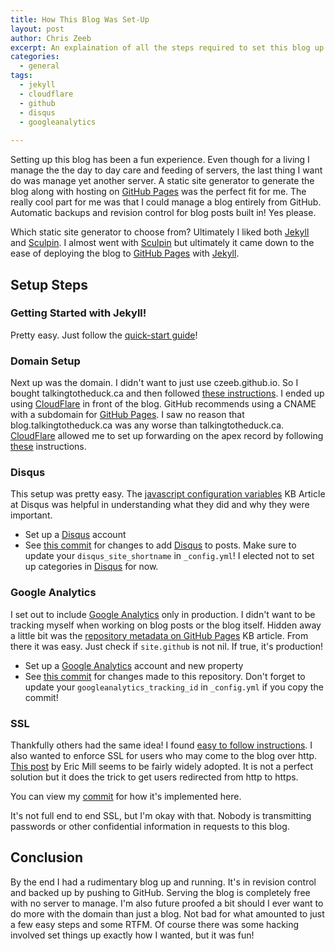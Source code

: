 ```yaml
---
title: How This Blog Was Set-Up
layout: post
author: Chris Zeeb
excerpt: An explaination of all the steps required to set this blog up at GitHub using Jekyll.
categories:
  - general
tags:
  - jekyll
  - cloudflare
  - github
  - disqus
  - googleanalytics
  
---
```

Setting up this blog has been a fun experience.  Even though for a living I manage the the day to day care and feeding of servers, the last thing I want do was manage yet another server.  A static site generator to generate the blog along with hosting on [GitHub Pages] was the perfect fit for me.  The really cool part for me was that I could manage a blog entirely from GitHub.  Automatic backups and revision control for blog posts built in!  Yes please.

Which static site generator to choose from?  Ultimately I liked both [Jekyll] and [Sculpin].  I almost went with [Sculpin] but ultimately it came down to the ease of deploying the blog to [GitHub Pages] with [Jekyll].

## Setup Steps

### Getting Started with Jekyll!

Pretty easy.  Just follow the [quick-start guide](http://jekyllrb.com/docs/quickstart/)!

### Domain Setup

Next up was the domain.  I didn't want to just use czeeb.github.io.  So I bought talkingtotheduck.ca and then followed [these instructions](https://help.github.com/articles/setting-up-a-custom-domain-with-github-pages/).  I ended up using [CloudFlare] in front of the blog.  GitHub recommends using a CNAME with a subdomain for [GitHub Pages].  I saw no reason that blog.talkingtotheduck.ca was any worse than talkingtotheduck.ca.  [CloudFlare] allowed me to set up forwarding on the apex record by following [these](https://support.cloudflare.com/hc/en-us/articles/200172286-How-do-I-perform-URL-forwarding-or-redirects-with-CloudFlare-) instructions.

### Disqus

This setup was pretty easy.  The [javascript configuration variables](https://help.disqus.com/customer/en/portal/articles/472098-javascript-configuration-variables) KB Article at Disqus was helpful in understanding what they did and why they were important.

* Set up a [Disqus] account
* See [this commit](https://github.com/czeeb/czeeb.github.io/commit/faf154e22f52df1269572297e1cd2286b80e1b44) for changes to add [Disqus] to posts.  Make sure to update your `disqus_site_shortname` in `_config.yml`!  I elected not to set up categories in [Disqus] for now.

### Google Analytics

I set out to include [Google Analytics] only in production.  I didn't want to be tracking myself when working on blog posts or the blog itself.  Hidden away a little bit was the [repository metadata on GitHub Pages](https://help.github.com/articles/repository-metadata-on-github-pages/) KB article.  From there it was easy.  Just check if `site.github` is not nil.  If true, it's production!
 
* Set up a [Google Analytics] account and new property
* See [this commit](https://github.com/czeeb/czeeb.github.io/commit/8d36a14cdacba3cc26d42952bed61bd76043b88f) for changes made to this repository.  Don't forget to update your `googleanalytics_tracking_id` in `_config.yml` if you copy the commit! 

### SSL

Thankfully others had the same idea!  I found [easy to follow instructions](https://rck.ms/jekyll-github-pages-custom-domain-gandi-https-ssl-cloudflare/).  I also wanted to enforce SSL for users who may come to the blog over http.  [This post](https://konklone.com/post/github-pages-now-sorta-supports-https-so-use-it) by Eric Mill seems to be fairly widely adopted.  It is not a perfect solution but it does the trick to get users redirected from http to https.

You can view my [commit](https://github.com/czeeb/czeeb.github.io/commit/d3716e2c45830033d7d335ef27cfb8e052055064) for how it's implemented here.

It's not full end to end SSL, but I'm okay with that.  Nobody is transmitting passwords or other confidential information in requests to this blog.

## Conclusion

By the end I had a rudimentary blog up and running.  It's in revision control and backed up by pushing to GitHub.  Serving the blog is completely free with no server to manage.  I'm also future proofed a bit should I ever want to do more with the domain than just a blog.  Not bad for what amounted to just a few easy steps and some RTFM.  Of course there was some hacking involved set things up exactly how I wanted, but it was fun!

[GitHub Pages]: https://pages.github.com/
[jekyll]: https://jekyllrb.com/
[sculpin]: https://sculpin.io/
[CloudFlare]: https://www.cloudflare.com/
[Disqus]: https://disqus.com/
[Google Analytics]: https://www.google.com/analytics/